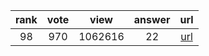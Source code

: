 
| rank | vote | view | answer | url |
|:-:|:-:|:-:|:-:|:-:|
|98|970|1062616|22| [url](http://stackoverflow.com/questions/9573244/most-elegant-way-to-check-if-the-string-is-empty-in-python) |
